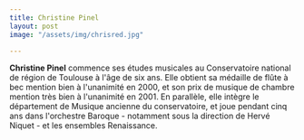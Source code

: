 ```yaml
---
title: Christine Pinel
layout: post
image: "/assets/img/chrisred.jpg"

---
```

__Christine Pinel__ commence ses études musicales au Conservatoire national de région de Toulouse à l'âge de six ans. Elle obtient sa médaille de flûte à bec mention bien à l'unanimité en 2000, et son prix de musique de chambre mention très bien à l'unanimité en 2001. En parallèle, elle intègre le département de Musique ancienne du conservatoire, et joue pendant cinq ans dans l'orchestre Baroque - notamment sous la direction de Hervé Niquet - et les ensembles Renaissance.